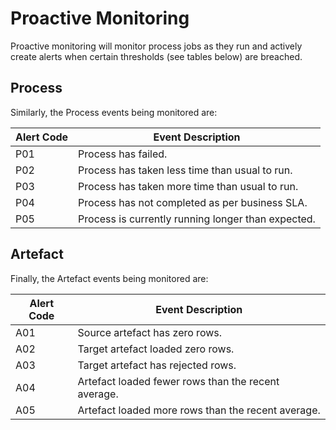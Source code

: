 # Proactive Monitoring

Proactive monitoring will monitor process jobs as they run and actively create alerts when certain thresholds (see tables below) are breached.

## Process

Similarly, the Process events being monitored are:

| Alert Code | Event Description                                  |
| ---------- | -------------------------------------------------- |
| P01        | Process has failed.                                |
| P02        | Process has taken less time than usual to run.     |
| P03        | Process has taken more time than usual to run.     |
| P04        | Process has not completed as per business SLA.     |
| P05        | Process is currently running longer than expected. |

## Artefact

Finally, the Artefact events being monitored are:

| Alert Code | Event Description                                   |
| ---------- | --------------------------------------------------- |
| A01        | Source artefact has zero rows.                      |
| A02        | Target artefact loaded zero rows.                   |
| A03        | Target artefact has rejected rows.                  |
| A04        | Artefact loaded fewer rows than the recent average. |
| A05        | Artefact loaded more rows than the recent average.  |
